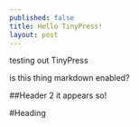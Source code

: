```yaml
---
published: false
title: Hello TinyPress!
layout: post
---
```

testing out TinyPress

is this thing markdown enabled?

##Header 2
it appears so!

#Heading 
